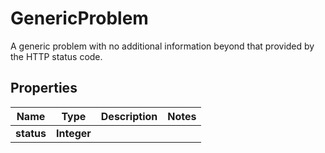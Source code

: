 

# GenericProblem

A generic problem with no additional information beyond that provided by the HTTP status code.

## Properties

Name | Type | Description | Notes
------------ | ------------- | ------------- | -------------
**status** | **Integer** |  | 



